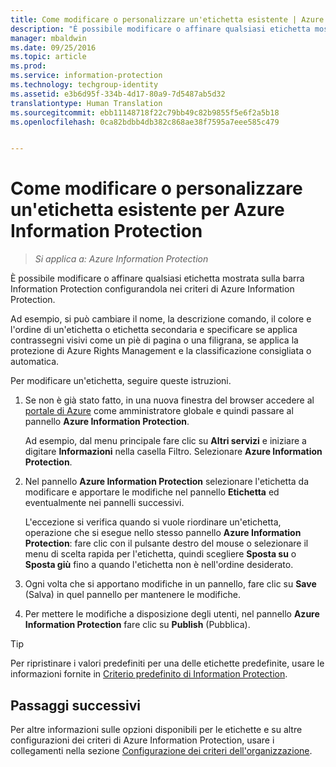 ```yaml
---
title: Come modificare o personalizzare un'etichetta esistente | Azure Information Protection
description: "È possibile modificare o affinare qualsiasi etichetta mostrata sulla barra Information Protection configurandola nei criteri di Azure Information Protection."
manager: mbaldwin
ms.date: 09/25/2016
ms.topic: article
ms.prod: 
ms.service: information-protection
ms.technology: techgroup-identity
ms.assetid: e3b6d95f-334b-4d17-80a9-7d5487ab5d32
translationtype: Human Translation
ms.sourcegitcommit: ebb11148718f22c79bb49c82b9855f5e6f2a5b18
ms.openlocfilehash: 0ca82bdbb4db382c868ae38f7595a7eee585c479


---
```


# Come modificare o personalizzare un'etichetta esistente per Azure Information Protection

>*Si applica a: Azure Information Protection*

È possibile modificare o affinare qualsiasi etichetta mostrata sulla barra Information Protection configurandola nei criteri di Azure Information Protection.

Ad esempio, si può cambiare il nome, la descrizione comando, il colore e l'ordine di un'etichetta o etichetta secondaria e specificare se applica contrassegni visivi come un piè di pagina o una filigrana, se applica la protezione di Azure Rights Management e la classificazione consigliata o automatica.

Per modificare un'etichetta, seguire queste istruzioni.


1. Se non è già stato fatto, in una nuova finestra del browser accedere al [portale di Azure](https://portal.azure.com) come amministratore globale e quindi passare al pannello **Azure Information Protection**. 
    
    Ad esempio, dal menu principale fare clic su **Altri servizi** e iniziare a digitare **Informazioni** nella casella Filtro. Selezionare **Azure Information Protection**.

2. Nel pannello **Azure Information Protection** selezionare l'etichetta da modificare e apportare le modifiche nel pannello **Etichetta** ed eventualmente nei pannelli successivi.

    L'eccezione si verifica quando si vuole riordinare un'etichetta, operazione che si esegue nello stesso pannello **Azure Information Protection**: fare clic con il pulsante destro del mouse o selezionare il menu di scelta rapida per l'etichetta, quindi scegliere **Sposta su** o **Sposta giù** fino a quando l'etichetta non è nell'ordine desiderato.

3. Ogni volta che si apportano modifiche in un pannello, fare clic su **Save** (Salva) in quel pannello per mantenere le modifiche.

4. Per mettere le modifiche a disposizione degli utenti, nel pannello **Azure Information Protection** fare clic su **Publish** (Pubblica).

> [!TIP]
>Per ripristinare i valori predefiniti per una delle etichette predefinite, usare le informazioni fornite in [Criterio predefinito di Information Protection](configure-policy-default.md).

## Passaggi successivi

Per altre informazioni sulle opzioni disponibili per le etichette e su altre configurazioni dei criteri di Azure Information Protection, usare i collegamenti nella sezione [Configurazione dei criteri dell'organizzazione](configure-policy.md#configuring-your-organization-s-policy).






<!--HONumber=Sep16_HO4-->



